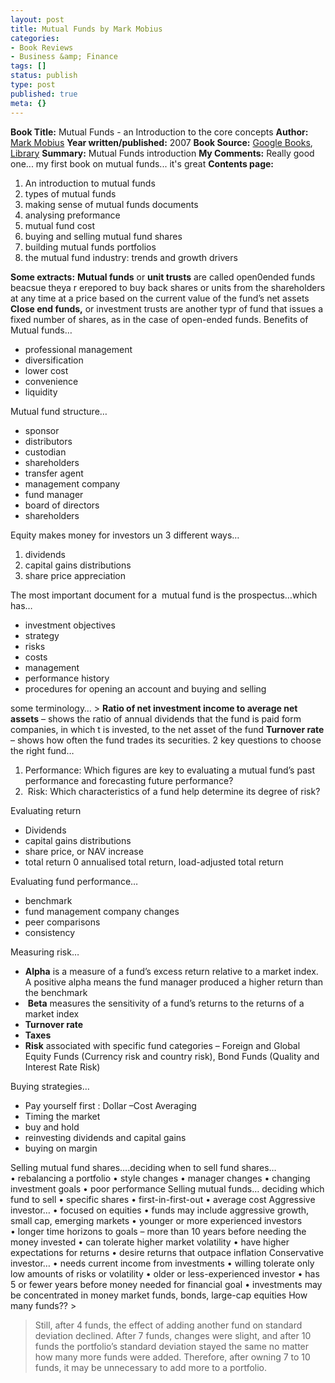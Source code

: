 ```yaml
---
layout: post
title: Mutual Funds by Mark Mobius
categories:
- Book Reviews
- Business &amp; Finance
tags: []
status: publish
type: post
published: true
meta: {}
---
```

**Book Title:** Mutual Funds - an Introduction to the core concepts **Author:** [Mark Mobius](http://en.wikipedia.org/wiki/Mark_Mobius) **Year written/published:** 2007 **Book Source:** [Google Books](http://books.google.com/books?id=VRfoAAAACAAJ&dq=Mutual+Funds+-+an+Introduction+to+the+core+concepts), [Library](http://vistaweb.nlb.gov.sg/cgi-bin/cw_cgi?fullRecord+28130+3002+12825951+1+0) **Summary:** Mutual Funds introduction **My Comments:** Really good one... my first book on mutual funds... it's great **Contents page:**
1. An introduction to mutual funds
2. types of mutual funds
3. making sense of mutual funds documents
4. analysing preformance
5. mutual fund cost
6. buying and selling mutual fund shares
7. building mutual funds portfolios
8. the mutual fund industry: trends and growth drivers

**Some extracts:** **Mutual funds** or **unit trusts** are called open0ended funds beacsue theya r erepored to buy back shares or units from the shareholders at any time at a price based on the current value of the fund’s net assets **Close end funds,** or investment trusts are another typr of fund that issues a fixed number of shares, as in the case of open-ended funds. Benefits of Mutual funds…
- professional management
- diversification
- lower cost
- convenience
- liquidity

Mutual fund structure…
- sponsor
- distributors
- custodian
- shareholders
- transfer agent
- management company
- fund manager
- board of directors
- shareholders

Equity makes money for investors un 3 different ways…
1. dividends 
2. capital gains distributions
3. share price appreciation

The most important document for a  mutual fund is the prospectus…which has…
- investment objectives
- strategy
- risks
- costs
- management
- performance history
- procedures for opening an account and buying and selling

some terminology… > **Ratio of net investment income to average net assets** – shows the ratio of annual dividends that the fund is paid form companies, in which t is invested, to the net asset of the fund **Turnover rate** – shows how often the fund trades its securities.
2 key questions to choose the right fund…
1. Performance: Which figures are key to evaluating a mutual fund’s past performance and forecasting future performance?
2.  Risk: Which characteristics of a fund help determine its degree of risk?

Evaluating return
- Dividends
- capital gains distributions
- share price, or NAV increase
- total return 0 annualised total return, load-adjusted total return

Evaluating fund performance…
- benchmark
- fund management company changes
- peer comparisons
- consistency

Measuring risk…
- **Alpha** is a measure of a fund’s excess return relative to a market index. A positive alpha means the fund manager produced a higher return than the benchmark
-  **Beta** measures the sensitivity of a fund’s returns to the returns of a market index
- **Turnover rate**
- **Taxes**
- **Risk** associated with specific fund categories – Foreign and Global Equity Funds (Currency risk and country risk), Bond Funds (Quality and Interest Rate Risk)

Buying strategies…
- Pay yourself first : Dollar –Cost Averaging
- Timing the market
- buy and hold
- reinvesting dividends and capital gains
- buying on margin

Selling mutual fund shares….deciding when to sell fund shares… • rebalancing a portfolio • style changes • manager changes • changing investment goals • poor performance Selling mutual funds… deciding which fund to sell • specific shares • first-in-first-out • average cost Aggressive investor… • focused on equities • funds may include aggressive growth, small cap, emerging markets • younger or more experienced investors • longer time horizons to goals – more than 10 years before needing the money invested • can tolerate higher market volatility • have higher expectations for returns • desire returns that outpace inflation Conservative investor… • needs current income from investments • willing tolerate only low amounts of risks or volatility • older or less-experienced investor • has 5 or fewer years before money needed for financial goal • investments may be concentrated in money market funds, bonds, large-cap equities How many funds?? >  

> Still, after 4 funds, the effect of adding another fund on standard deviation declined. After 7 funds, changes were slight, and after 10 funds the portfolio’s standard deviation stayed the same no matter how many more funds were added. Therefore, after owning 7 to 10 funds, it may be unnecessary to add more to a portfolio.

